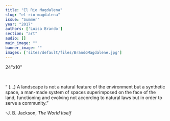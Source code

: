 ```yaml
---
title: "El Rio Magdalena"
slug: "el-rio-magdalena"
issue: "Summer"
year: "2017"
authors: ['Luisa Brando']
section: "art"
audio: []
main_image: ""
banner_image: ""
images: ['sites/default/files/BrandoMagdalene.jpg']
---
```

24"x10"

  

 “ (…) A landscape is not a natural feature of the environment but a synthetic space, a man-made system of spaces superimposed on the face of the land, functioning and evolving not according to natural laws but in order to serve a community.”

 -J. B. Jackson, *The World Itself*

  

  

